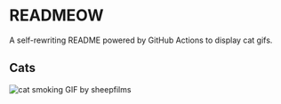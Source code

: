 # READMEOW

A self-rewriting README powered by GitHub Actions to display cat gifs.

## Cats

![cat smoking GIF by sheepfilms](https://media2.giphy.com/media/v1.Y2lkPTlhY2QwMmRhNmNnbXcyNWJ4NnB4dzM1YzZvbXJraDZnYWlnMXI5cXBvNGozajNxbiZlcD12MV9naWZzX3NlYXJjaCZjdD1n/l0ExdMHUDKteztyfe/200.gif)
